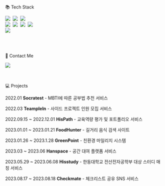 

📚 Tech Stack 
<p>
  <img src="https://img.shields.io/badge/Java-007396?style=flat-square&logo=Java&logoColor=white"/></a>&nbsp
  <img src="https://img.shields.io/badge/C++-blue?style=flat-square"/></a>&nbsp 
  <img src="https://img.shields.io/badge/Javascript-ffb13b?style=flat-square&logo=javascript&logoColor=white"/></a>&nbsp 
  <br>
  <img src="https://img.shields.io/badge/Spring-6DB33F?style=flat-square&logo=Spring&logoColor=white"/></a>&nbsp
  <img src="https://img.shields.io/badge/SpringBoot-6DB33F?style=flat-square&logo=SpringBoot&logoColor=white"/></a>&nbsp 
  <img src="https://img.shields.io/badge/JPA-green?style=flat-square&"/></a>&nbsp 
  <img src="https://img.shields.io/badge/React-61DAFB?style=flat-square&logo=React&logoColor=white"/></a>&nbsp

  <br>
  <img src="https://img.shields.io/badge/Mysql-E6B91E?style=flat-square&logo=MySql&logoColor=white"/></a>&nbsp 
   

</p>
<br/>
<br/>


🌈 Contact Me 

<p>
  <a href="mailto:inhyeok38@gmail.com"><img src="https://img.shields.io/badge/Gmail-d14836?style=flat-square&logo=Gmail&logoColor=white&link=kimhyein7110@gmail.com"/></a>
</p>
<br/>
<br/>
💻 Projects 
<p>2022.01 <strong>Socratest</strong> - MBTI에 따른 공부법 추천 서비스</p>    
<p>2022.03 <strong>TeampleIn</strong> - 사이드 프로젝트 인원 모집 서비스</p>
<p>2022.09.15 ~ 2022.12.01 <strong>HisPath</strong> - 교육역량 평가 및 포트폴리오 서비스</p>
<p>2023.01.01 ~ 2023.01.21 <strong>FoodHunter</strong> - 길거리 음식 검색 사이트</p>
<p>2023.01.26 ~ 2023.1.28 <strong>GreenPoint</strong> - 친환경 마일리지 시스템</p>
<p>2023.03 ~ 2023.06 <strong>Hanspace</strong> - 공간 대여 플랫폼 서비스</p>
<p>2023.05.29 ~ 2023.06.08 <strong>Hisstudy</strong> - 한동대학교 전산전자공학부 대상 스터디 매칭 서비스</p>
<p>2023.08.17 ~ 2023.08.18 <strong>Checkmate</strong> - 체크리스트 공유 SNS 서비스</p>
